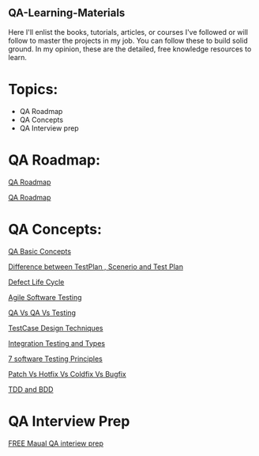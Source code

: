 <h2>QA-Learning-Materials</h2>
<p>Here I'll enlist the books, tutorials, articles, or courses I've followed or will follow to master the projects in my job. You can follow these to build solid ground. In my opinion, these are the detailed, free knowledge resources to learn.</p>

<h1>Topics: </h1>
<ul>
  <li>QA Roadmap </li>
  <li>QA Concepts</li>
  <li>QA Interview prep</li>
</ul>


<h1>QA Roadmap: </h1>

<a href ="https://roadmap.sh/qa"> QA Roadmap </a> 

<a href ="https://www.linkedin.com/posts/japneet-sachdeva_full-stack-qa-activity-7025107886741594112-MCjY/?utm_source=share&utm_medium=member_desktop">QA Roadmap</a>

<h1>QA Concepts: </h1>

<a href="https://www.softwaretestinghelp.com/types-of-software-testing/#:~:text=Here%20is%20the%20high%2Dlevel%20classification%20of%20Software%20testing%20types.)">QA Basic Concepts </a> 

<a href = "https://www.softwaretestinghelp.com/difference-between-test-plan-test-strategy-test-case-test-script-test-scenario-and-test-condition/#:~:text=Recommended%20Reading-,Difference%20Between%20Test%20Plan%20And%20Test%20Strategy,-Test%20Strategy%20and"> Difference between TestPlan , Scenerio and Test Plan</a> 

<a href = "https://www.softwaretestinghelp.com/bug-life-cycle/#:~:text=get%20reproduced%20again.-,Defect%20Workflow,-It%20is%20now">Defect Life Cycle </a> 

<a href ="https://www.perforce.com/blog/alm/what-agile-testing-5-examples#:~:text=March%2019%2C%202023-,Agile%20Testing%20Methodology%3A%205%20Examples%20for%20the%20Agile%20Tester,-AGILE"> Agile Software Testing </a> 

<a href ="https://testsigma.com/blog/testing-vs-quality-assurance-vs-quality-control-whats-the-difference/">QA Vs QA Vs Testing </a>  

<a href = "https://www.educba.com/test-case-design-techniques/#:~:text=Test%20case%20designs%20are%20predominantly%20classified%20according%20to%20their%20nature%20of%20testing%20into%20three%20types.%20They%20are%3A">TestCase Design Techniques </a> 

<a href ="https://www.guru99.com/integration-testing.html#:~:text=Deleted/Trash%20folder-,Types%20of%20Integration%20Testing,-Software%20Engineering%20defines">Integration Testing and Types </a> 

<a href ="https://www.guru99.com/software-testing-seven-principles.html#:~:text=professional%20should%20know.-,7%20Principles%20of%20Software%20Testing,-Testing%20shows%20presence"> 7 software Testing Principles </a>

<a href ="https://www.bmc.com/blogs/patch-hotfix-coldfix-bugfix/#:~:text=Patch%20vs%20Hotfix%20vs%20Coldfix%20vs%20Bugfix%3A%20Differences%20Explained"> Patch Vs Hotfix Vs Coldfix Vs Bugfix </a>

<a href ="https://www.pluralsight.com/blog/software-development/tdd-vs-bdd#:~:text=By%20David%20Adsit-,TDD%20vs%20BDD,-%3A%20What%27s%20the%20difference">TDD and BDD </a>




<h1>QA Interview Prep</h1>
<a href= "https://www.udemy.com/course/intro-to-the-manual-software-testing-interview-qa-for-qa/"> FREE Maual QA interiew prep </a>





